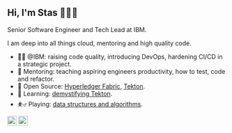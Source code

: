 ## Hi, I'm Stas 👋👨‍💻

Senior Software Engineer and Tech Lead at IBM. 

I am deep into all things cloud, mentoring and high quality code.

- 👨‍💻 @IBM: raising code quality, introducing DevOps, hardening CI/CD in a strategic project.
- 👯 Mentoring: teaching aspiring engineers productivity, how to test, code and refactor.
- 🔭 Open Source: [Hyperledger Fabric](https://github.com/pulls?q=author:twoGiants+is:pr+org:hyperledger), [Tekton](https://github.com/pulls?q=author:twoGiants+is:pr+org:tektoncd).
- 🌱 Learning: [demystifying Tekton](https://github.com/tektoncd/pipeline/blob/main/docs/developers/README.md).
- ⛹️‍♂️ Playing: [data structures and algorithms](https://github.com/twoGiants/dsa-practice).

[<img align="left" alt="twoGiants | LinkedIn" width="22px" src="https://cdn.simpleicons.org/linkedin/black/white" />](https://www.linkedin.com/in/stanislav-jakuschevskij/)
[<img align="left" alt="twoGiants | Tekton Slack" width="22px" src="https://cdn.simpleicons.org/slack/black/white" />](https://tektoncd.slack.com/)

